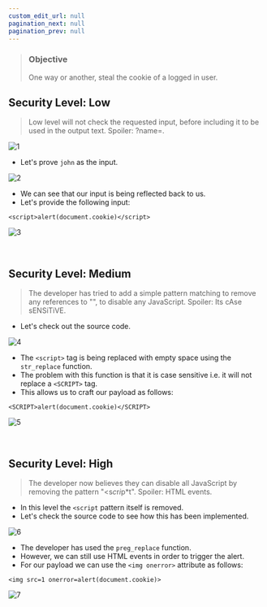 ```yaml
---
custom_edit_url: null
pagination_next: null
pagination_prev: null
---
```


> ### Objective
> One way or another, steal the cookie of a logged in user.

## Security Level: Low
> Low level will not check the requested input, before including it to be used in the output text.
> Spoiler: ?name=<script>alert("XSS");</script>.

![1](https://github.com/Knign/Write-ups/assets/110326359/c6094b05-b87e-4d7d-8d86-954f821cc0e3)

- Let's prove `john` as the input.

![2](https://github.com/Knign/Write-ups/assets/110326359/f475a13e-d6d4-4aea-9ace-adc9060563e7)

- We can see that our input is being reflected back to us.
- Let's provide the following input:
```
<script>alert(document.cookie)</script>
```

![3](https://github.com/Knign/Write-ups/assets/110326359/9aa1b48d-d04c-4ab3-9b75-0c25e3be756a)

&nbsp;


## Security Level: Medium
> The developer has tried to add a simple pattern matching to remove any references to "</script>", to disable any JavaScript.
> Spoiler: Its cAse sENSiTiVE.
- Let's check out the source code.

![4](https://github.com/Knign/Write-ups/assets/110326359/ee8421db-c404-45f4-b97a-6b178df5f83f)

- The `<script>` tag is being replaced with empty space using the  `str_replace` function.
- The problem with this function is that it is case sensitive i.e. it will not replace a `<SCRIPT>` tag.
- This allows us to craft our payload as follows:
```
<SCRIPT>alert(document.cookie)</SCRIPT>
```

![5](https://github.com/Knign/Write-ups/assets/110326359/73e0fac2-7ebd-4e23-a399-8e999d578179)

&nbsp;


## Security Level: High
> The developer now believes they can disable all JavaScript by removing the pattern "<s*c*r*i*p*t".
> Spoiler: HTML events.
- In this level the `<script` pattern itself is removed.
- Let's check the source code to see how this has been implemented.

![6](https://github.com/Knign/Write-ups/assets/110326359/5f930149-5533-4579-b18c-769f6e09ad4d)

- The developer has used the `preg_replace` function.
- However, we can still use HTML events in order to trigger the alert.
- For our payload we can use the `<img onerror>` attribute as follows:
```
<img src=1 onerror=alert(document.cookie)>
```

![7](https://github.com/Knign/Write-ups/assets/110326359/89e4a99f-334b-473e-b54e-e982983286c3)
